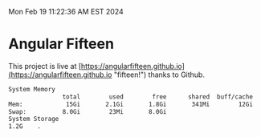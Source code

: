 Mon Feb 19 11:22:36 AM EST 2024

# Angular Fifteen


This project is live at [https://angularfifteen.github.io](https://angularfifteen.github.io "fifteen!") thanks to Github.

```bash
System Memory
               total        used        free      shared  buff/cache   available
Mem:            15Gi       2.1Gi       1.8Gi       341Mi        12Gi        13Gi
Swap:          8.0Gi        23Mi       8.0Gi
System Storage
1.2G	.
```
```bash
